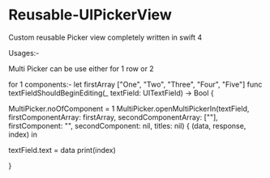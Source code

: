 # Reusable-UIPickerView
Custom reusable Picker view completely written in swift 4

Usages:-

Multi Picker can be use either for 1 row or 2

for 1 components:-
let firstArray ["One", "Two", "Three", "Four", "Five"]
func textFieldShouldBeginEditing(_ textField: UITextField) -> Bool {

MultiPicker.noOfComponent = 1
MultiPicker.openMultiPickerIn(textField, firstComponentArray: firstArray, secondComponentArray: [""], firstComponent: "", secondComponent: nil, titles: nil) { (data, response, index) in


textField.text =  data
print(index)

}
